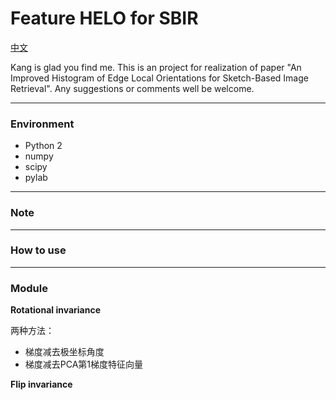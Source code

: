 # Feature HELO for SBIR

[中文](https://github.com/KangCai/An-Improved-Histogram-of-Edge-Local-Orientations-for-Sketch-Based-Image-Retrieval/blob/master/README_zh_CN.md)

Kang is glad you find me. This is an project for realization of paper "An Improved Histogram of Edge Local 
Orientations for Sketch-Based Image Retrieval". Any suggestions or comments well be welcome.

---

### Environment

* Python 2
* numpy
* scipy
* pylab

---

### Note

---

### How to use

---

### Module

**Rotational invariance**

两种方法：

* 梯度减去极坐标角度
* 梯度减去PCA第1梯度特征向量

**Flip invariance**

